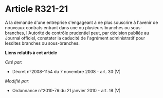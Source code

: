 # Article R321-21

A la demande d'une entreprise s'engageant à ne plus souscrire à l'avenir de nouveaux contrats entrant dans une ou plusieurs
branches ou sous-branches, l'Autorité de contrôle prudentiel peut, par décision publiée au Journal officiel, constater la
caducité de l'agrément administratif pour lesdites branches ou sous-branches.

**Liens relatifs à cet article**

_Cité par_:

  - Décret n°2008-1154 du 7 novembre 2008 - art. 30 (V)

_Modifié par_:

  - Ordonnance n°2010-76 du 21 janvier 2010 - art. 18 (V)

